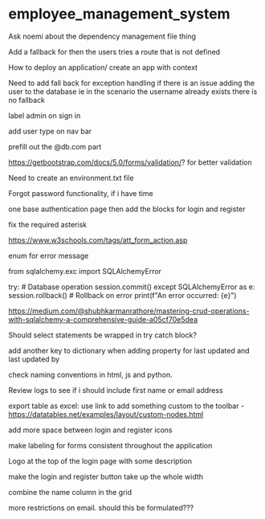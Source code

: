 # employee_management_system

Ask noemi about the dependency management file thing 

Add a fallback for then the users tries a route that is not defined 

How to deploy an application/ create an app with context

Need to add fall back for exception handling if there is an issue adding the user to the database ie in the scenario the username already exists there is no fallback

label admin on sign in 

add user type on nav bar 

prefill out the @db.com part 

https://getbootstrap.com/docs/5.0/forms/validation/? for better validation

Need to create an environment.txt file

Forgot password functionality, if i have time

one base authentication page then add the blocks for login and register 

fix the required asterisk

https://www.w3schools.com/tags/att_form_action.asp

enum for error message


from sqlalchemy.exc import SQLAlchemyError

try:
    # Database operation
    session.commit()
except SQLAlchemyError as e:
    session.rollback()  # Rollback on error
    print(f"An error occurred: {e}")


https://medium.com/@shubhkarmanrathore/mastering-crud-operations-with-sqlalchemy-a-comprehensive-guide-a05cf70e5dea

Should select statements be wrapped in try catch block? 

add another key to dictionary when adding property for last updated and last updated by 

check naming conventions in html, js and python.

Review logs to see if i should include first name or email address 

export table as excel: use link to add something custom to the toolbar - https://datatables.net/examples/layout/custom-nodes.html 

add more space between login and register icons

make labeling for forms consistent throughout the application

Logo at the top of the login page with some description

make the login and register button take up the whole width 

combine the name column in the grid

more restrictions on email. should this be formulated???